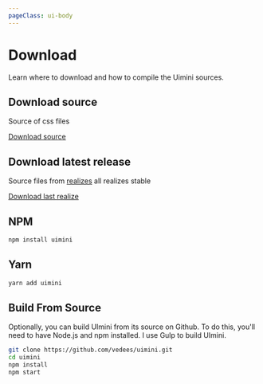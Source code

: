 ```yaml
---
pageClass: ui-body
---
```


# Download

Learn where to download and how to compile the Uimini sources.

## Download source

Source of css files

[Download source](https://todo)

## Download latest release

Source files from [realizes](https://github.com/vedees/uimini/realizes) all realizes stable

[Download last realize](https://github.com/vedees/uimini/archive/master.zip)

## NPM

```bash
npm install uimini
```

## Yarn

```bash
yarn add uimini
```

## Build From Source

Optionally, you can build UImini from its source on Github. To do this, you'll need to have Node.js and npm installed. I use Gulp to build UImini.

```bash
git clone https://github.com/vedees/uimini.git
cd uimini
npm install
npm start
```
